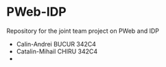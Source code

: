 # PWeb-IDP
Repository for the joint team project on PWeb and IDP

* Calin-Andrei BUCUR 342C4
* Catalin-Mihail CHIRU 342C4
* 
